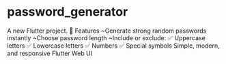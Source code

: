 # password_generator

A new Flutter project.
🧠 Features
~Generate strong random passwords instantly
~Choose password length
~Include or exclude:
✅ Uppercase letters
✅ Lowercase letters
✅ Numbers
✅ Special symbols
Simple, modern, and responsive Flutter Web UI
